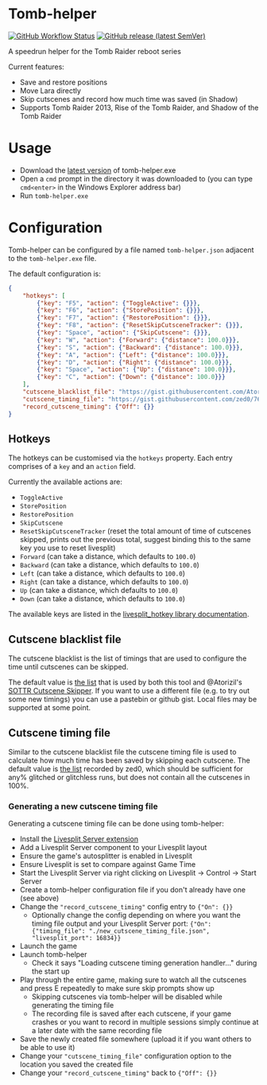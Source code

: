 # Tomb-helper
[![GitHub Workflow Status](https://img.shields.io/github/workflow/status/zed0/tomb-helper/Rust)](https://actions-badge.atrox.dev/zed0/tomb-helper/goto)
[![GitHub release (latest SemVer)](https://img.shields.io/github/v/release/zed0/tomb-helper?sort=semver)](https://github.com/zed0/tomb-helper/releases/latest)

A speedrun helper for the Tomb Raider reboot series

Current features:
- Save and restore positions
- Move Lara directly
- Skip cutscenes and record how much time was saved (in Shadow)
- Supports Tomb Raider 2013, Rise of the Tomb Raider, and Shadow of the Tomb Raider

# Usage

- Download the [latest version](https://github.com/zed0/tomb-helper/releases/latest) of tomb-helper.exe
- Open a `cmd` prompt in the directory it was downloaded to (you can type `cmd<enter>` in the Windows Explorer address bar)
- Run `tomb-helper.exe`

# Configuration

Tomb-helper can be configured by a file named `tomb-helper.json` adjacent to the `tomb-helper.exe` file.

The default configuration is:
```json
{
	"hotkeys": [
		{"key": "F5", "action": {"ToggleActive": {}}},
		{"key": "F6", "action": {"StorePosition": {}}},
		{"key": "F7", "action": {"RestorePosition": {}}},
		{"key": "F8", "action": {"ResetSkipCutsceneTracker": {}}},
		{"key": "Space", "action": {"SkipCutscene": {}}},
		{"key": "W", "action": {"Forward": {"distance": 100.0}}},
		{"key": "S", "action": {"Backward": {"distance": 100.0}}},
		{"key": "A", "action": {"Left": {"distance": 100.0}}},
		{"key": "D", "action": {"Right": {"distance": 100.0}}},
		{"key": "Space", "action": {"Up": {"distance": 100.0}}},
		{"key": "C", "action": {"Down": {"distance": 100.0}}}
	],
	"cutscene_blacklist_file": "https://gist.githubusercontent.com/Atorizil/734a7649471f0fa0a2a9f92a167e294b/raw/Blacklist.json",
	"cutscene_timing_file": "https://gist.githubusercontent.com/zed0/762a5790501af95189344834bc210616/raw/tomb-helper-timing-info.json",
	"record_cutscene_timing": {"Off": {}}
}
```

## Hotkeys

The hotkeys can be customised via the `hotkeys` property.
Each entry comprises of a `key` and an `action` field.

Currently the available actions are:
- `ToggleActive`
- `StorePosition`
- `RestorePosition`
- `SkipCutscene`
- `ResetSkipCutsceneTracker` (reset the total amount of time of cutscenes skipped, prints out the previous total, suggest binding this to the same key you use to reset livesplit)
- `Forward` (can take a distance, which defaults to `100.0`)
- `Backward` (can take a distance, which defaults to `100.0`)
- `Left` (can take a distance, which defaults to `100.0`)
- `Right` (can take a distance, which defaults to `100.0`)
- `Up` (can take a distance, which defaults to `100.0`)
- `Down` (can take a distance, which defaults to `100.0`)

The available keys are listed in the [livesplit_hotkey library documentation](https://docs.rs/livesplit-hotkey/0.5.0/livesplit_hotkey/linux/enum.KeyCode.html).

## Cutscene blacklist file

The cutscene blacklist is the list of timings that are used to configure the time until cutscenes can be skipped.

The default value is [the list](https://gist.github.com/Atorizil/734a7649471f0fa0a2a9f92a167e294b) that is used by both this tool and @Atorizil's [SOTTR Cutscene Skipper](https://github.com/Atorizil/SOTTR-Cutscene-Skipper).
If you want to use a different file (e.g. to try out some new timings) you can use a pastebin or github gist. Local files may be supported at some point.

## Cutscene timing file

Similar to the cutscene blacklist file the cutscene timing file is used to calculate how much time has been saved by skipping each cutscene.
The default value is [the list](https://gist.github.com/zed0/762a5790501af95189344834bc210616) recorded by zed0, which should be sufficient for any% glitched or glitchless runs, but does not contain all the cutscenes in 100%.

### Generating a new cutscene timing file

Generating a cutscene timing file can be done using tomb-helper:

- Install the [Livesplit Server extension](https://github.com/LiveSplit/LiveSplit.Server)
- Add a Livesplit Server component to your Livesplit layout
- Ensure the game's autosplitter is enabled in Livesplit
- Ensure Livesplit is set to compare against Game Time
- Start the Livesplit Server via right clicking on Livesplit -> Control -> Start Server
- Create a tomb-helper configuration file if you don't already have one (see above)
- Change the `"record_cutscene_timing"` config entry to `{"On": {}}`
	- Optionally change the config depending on where you want the timing file output and your Livesplit Server port: `{"On": {"timing_file": "./new_cutscene_timing_file.json", "livesplit_port": 16834}}`
- Launch the game
- Launch tomb-helper
	- Check it says "Loading cutscene timing generation handler..." during the start up
- Play through the entire game, making sure to watch all the cutscenes and press E repeatedly to make sure skip prompts show up
	- Skipping cutscenes via tomb-helper will be disabled while generating the timing file
	- The recording file is saved after each cutscene, if your game crashes or you want to record in multiple sessions simply continue at a later date with the same recording file
- Save the newly created file somewhere (upload it if you want others to be able to use it)
- Change your `"cutscene_timing_file"` configuration option to the location you saved the created file
- Change your `"record_cutscene_timing"` back to `{"Off": {}}`
